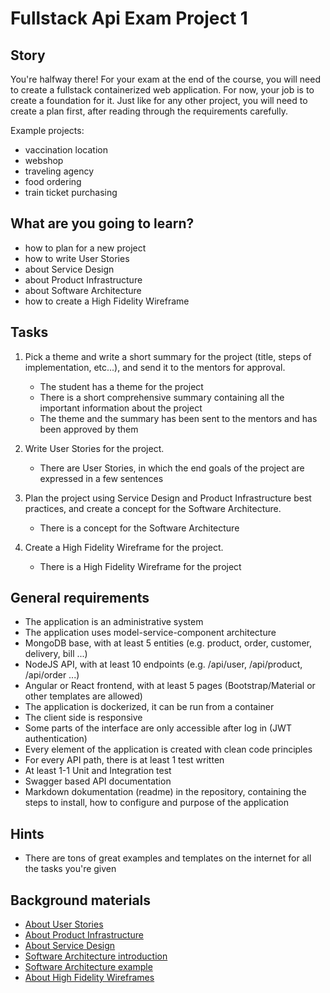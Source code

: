 # Fullstack Api Exam Project 1

## Story

You're halfway there! For your exam at the end of the course, you will need to create a fullstack containerized web application. For now, your job is to create a foundation for it.
Just like for any other project, you will need to create a plan first, after reading through the requirements carefully.

Example projects:
- vaccination location
- webshop
- traveling agency
- food ordering
- train ticket purchasing

## What are you going to learn?

- how to plan for a new project
- how to write User Stories
- about Service Design
- about Product Infrastructure
- about Software Architecture
- how to create a High Fidelity Wireframe

## Tasks

1. Pick a theme and write a short summary for the project (title, steps of implementation, etc...), and send it to the mentors for approval.
    - The student has a theme for the project
    - There is a short comprehensive summary containing all the important information about the project
    - The theme and the summary has been sent to the mentors and has been approved by them

2. Write User Stories for the project.
    - There are User Stories, in which the end goals of the project are expressed in a few sentences

3. Plan the project using Service Design and Product Infrastructure best practices, and create a concept for the Software Architecture.
    - There is a concept for the Software Architecture

4. Create a High Fidelity Wireframe for the project.
    - There is a High Fidelity Wireframe for the project

## General requirements

- The application is an administrative system
- The application uses model-service-component architecture
- MongoDB base, with at least 5 entities (e.g. product, order, customer, delivery, bill ...)
- NodeJS API, with at least 10 endpoints (e.g. /api/user, /api/product, /api/order ...)
- Angular or React frontend, with at least 5 pages (Bootstrap/Material or other templates are allowed)
- The application is dockerized, it can be run from a container
- The client side is responsive
- Some parts of the interface are only accessible after log in (JWT authentication)
- Every element of the application is created with clean code principles
- For every API path, there is at least 1 test written
- At least 1-1 Unit and Integration test
- Swagger based API documentation
- Markdown dokumentation (readme) in the repository, containing the steps to install, how to configure and purpose of the application

## Hints

- There are tons of great examples and templates on the internet for all the tasks you're given

## Background materials

- <i class="far fa-book-open"></i> [About User Stories](https://www.atlassian.com/agile/project-management/user-stories)
- <i class="far fa-book-open"></i> [About Product Infrastructure](https://www.netguru.com/blog/this-is-what-your-product-infrastructure-should-look-like)
- <i class="far fa-book-open"></i> [About Service Design](https://blog.hubspot.com/service/service-design)
- <i class="far fa-book-open"></i> [Software Architecture introduction](https://www.tutorialspoint.com/software_architecture_design/introduction.htm)
- <i class="far fa-book-open"></i> [Software Architecture example](https://www.edrawsoft.com/software-architecture-example.html)
- <i class="far fa-book-open"></i> [About High Fidelity Wireframes](https://mentormate.com/blog/low-fidelity-wireframes-vs-high-fidelity-wireframes/)
